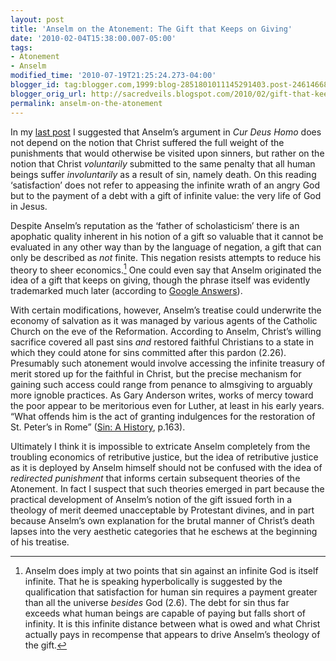 ```yaml
---
layout: post
title: 'Anselm on the Atonement: The Gift that Keeps on Giving'
date: '2010-02-04T15:38:00.007-05:00'
tags:
- Atonement
- Anselm
modified_time: '2010-07-19T21:25:24.273-04:00'
blogger_id: tag:blogger.com,1999:blog-2851801011145291403.post-2461466850134002069
blogger_orig_url: http://sacredveils.blogspot.com/2010/02/gift-that-keeps-on-giving-anselm-on.html
permalink: anselm-on-the-atonement
---
```


In my [last post](/sin-debt-and-the-economy-of-salvation) I suggested that Anselm’s argument in *Cur Deus Homo* does not depend on the notion that Christ suffered the full weight of the punishments that would otherwise be visited upon sinners, but rather on the notion that Christ *voluntarily* submitted to the same penalty that all human beings suffer *involuntarily* as a result of sin, namely death. On this reading ‘satisfaction’ does not refer to appeasing the infinite wrath of an angry God but to the payment of a debt with a gift of infinite value: the very life of God in Jesus.

Despite Anselm’s reputation as the ‘father of scholasticism’ there is an apophatic quality inherent in his notion of a gift so valuable that it cannot be evaluated in any other way than by the language of negation, a gift that can only be described as *not* finite. This negation resists attempts to reduce his theory to sheer economics.[^1] One could even say that Anselm originated the idea of a gift that keeps on giving, though the phrase itself was evidently trademarked much later (according to [Google Answers](http://answers.google.com/answers/threadview?id=124814)).

With certain modifications, however, Anselm’s treatise could underwrite the economy of salvation as it was managed by various agents of the Catholic Church on the eve of the Reformation. According to Anselm, Christ’s willing sacrifice covered all past sins *and* restored faithful Christians to a state in which they could atone for sins committed after this pardon (2.26). Presumably such atonement would involve accessing the infinite treasury of merit stored up for the faithful in Christ, but the precise mechanism for gaining such access could range from penance to almsgiving to arguably more ignoble practices. As Gary Anderson writes, works of mercy toward the poor appear to be meritorious even for Luther, at least in his early years. “What offends him is the act of granting indulgences for the restoration of St. Peter’s in Rome” ([Sin: A History](http://www.amazon.com/Sin-History-Gary-Anderson/dp/0300149891?ie=UTF8&tag=sacrveil-20&link_code=btl&camp=213689&creative=392969), p.163).

Ultimately I think it is impossible to extricate Anselm completely from the troubling economics of retributive justice, but the idea of retributive justice as it is deployed by Anselm himself should not be confused with the idea of *redirected punishment* that informs certain subsequent theories of the Atonement. In fact I suspect that such theories emerged in part because the practical development of Anselm’s notion of the gift issued forth in a theology of merit deemed unacceptable by Protestant divines, and in part because Anselm’s own explanation for the brutal manner of Christ’s death lapses into the very aesthetic categories that he eschews at the beginning of his treatise.

[^1]: Anselm does imply at two points that sin against an infinite God is itself infinite. That he is speaking hyperbolically is suggested by the qualification that satisfaction for human sin requires a payment greater than all the universe *besides* God (2.6). The debt for sin thus far exceeds what human beings are capable of paying but falls short of infinity. It is this infinite distance between what is owed and what Christ actually pays in recompense that appears to drive Anselm’s theology of the gift.